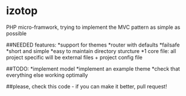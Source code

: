 # izotop
PHP micro-framwork, trying to implement the MVC pattern as simple as possible

##NEEDED features:
*support for themes
*router with defaults
*failsafe
*short and simple
*easy to maintain directory sturcture
*1 core file: all project specific will be external files + project config file

##TODO:
*implement model
*implement an example theme
*check that everything else working optimally

##please, check this code - if you can make it better, pull request!
